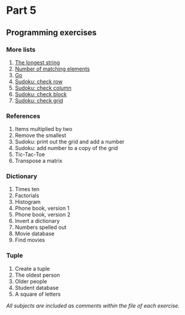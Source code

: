 # Part 5
## Programming exercises
### More lists
1. [The longest string](https://github.com/antoniolopez7217/Python_Programming_MOOC/blob/main/part5/1.%20More%20lists/longest_string.py)
2. [Number of matching elements](https://github.com/antoniolopez7217/Python_Programming_MOOC/blob/main/part5/1.%20More%20lists/number_of_elements.py)
3. [Go](https://github.com/antoniolopez7217/Python_Programming_MOOC/blob/main/part5/1.%20More%20lists/go.py)
4. [Sudoku: check row](https://github.com/antoniolopez7217/Python_Programming_MOOC/blob/main/part5/1.%20More%20lists/sudoku_row.py)
5. [Sudoku: check column](https://github.com/antoniolopez7217/Python_Programming_MOOC/blob/main/part5/1.%20More%20lists/sudoku_column.py)
6. [Sudoku: check block](https://github.com/antoniolopez7217/Python_Programming_MOOC/blob/main/part5/1.%20More%20lists/sudoku_block.py)
7. [Sudoku: check grid](https://github.com/antoniolopez7217/Python_Programming_MOOC/blob/main/part5/1.%20More%20lists/sudoku_grid.py)
### References
1. Items multiplied by two
2. Remove the smallest
3. Sudoku: print out the grid and add a number
4. Sudoku: add number to a copy of the grid
5. Tic-Tac-Toe
6. Transpose a matrix
### Dictionary
1. Times ten
2. Factorials
3. Histogram
4. Phone book, version 1
5. Phone book, version 2
6. Invert a dictionary
7. Numbers spelled out
8. Movie database
9. Find movies
### Tuple
1. Create a tuple
2. The oldest person
3. Older people
4. Student database
5. A square of letters

*All subjects are included as comments within the file of each exercise.*

